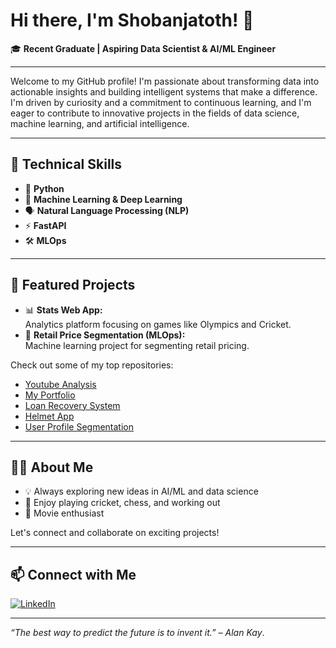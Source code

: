 # Hi there, I'm Shobanjatoth! 👋

🎓 **Recent Graduate | Aspiring Data Scientist & AI/ML Engineer**

---

Welcome to my GitHub profile! I'm passionate about transforming data into actionable insights and building intelligent systems that make a difference. I'm driven by curiosity and a commitment to continuous learning, and I'm eager to contribute to innovative projects in the fields of data science, machine learning, and artificial intelligence.

---

## 🚀 Technical Skills

- 🐍 **Python**
- 🤖 **Machine Learning & Deep Learning**
- 🗣️ **Natural Language Processing (NLP)**
- ⚡ **FastAPI**
- 🛠️ **MLOps**

---

## 🌟 Featured Projects

- 📊 **Stats Web App:**  
  Analytics platform focusing on games like Olympics and Cricket.  
- 🛒 **Retail Price Segmentation (MLOps):**  
  Machine learning project for segmenting retail pricing.

Check out some of my top repositories:
- [Youtube Analysis](https://github.com/shobanjatoth/Youtube_analysis)
- [My Portfolio](https://github.com/shobanjatoth/my-portfolio)
- [Loan Recovery System](https://github.com/shobanjatoth/Loan-recovery-system)
- [Helmet App](https://github.com/shobanjatoth/helmet-app)
- [User Profile Segmentation](https://github.com/shobanjatoth/user-profile-Segmentation)

---

## 👨‍💻 About Me

- 💡 Always exploring new ideas in AI/ML and data science
- 🏏 Enjoy playing cricket, chess, and working out
- 🍿 Movie enthusiast

Let's connect and collaborate on exciting projects!

---

## 📫 Connect with Me

[![LinkedIn](https://img.shields.io/badge/LinkedIn-blue?style=flat&logo=linkedin)](https://linkedin.com/in/shobanjatoth6)

---

*“The best way to predict the future is to invent it.” – Alan Kay*.
